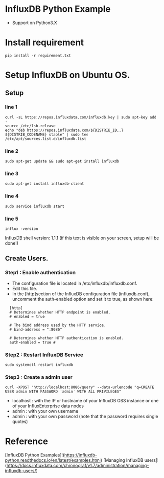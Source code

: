# InfluxDB Python Example
* Support on Python3.X

# Install requirement
```
pip install -r requirement.txt
```



# Setup InfluxDB on Ubuntu OS.

## Setup

### line 1
```
curl -sL https://repos.influxdata.com/influxdb.key | sudo apt-key add -
source /etc/lsb-release
echo "deb https://repos.influxdata.com/${DISTRIB_ID,,} ${DISTRIB_CODENAME} stable" | sudo tee /etc/apt/sources.list.d/influxdb.list
```
### line 2
```
sudo apt-get update && sudo apt-get install influxdb
```
### line 3
```
sudo apt-get install influxdb-client
```

### line 4
```
sudo service influxdb start
```
### line 5
```
influx -version
```

InfluxDB shell version: 1.1.1 (if this text is visible on your screen, setup will be done!)

## Create Users.

### Step1 : Enable authentication
- The configuration file is located in /etc/influxdb/influxdb.conf.
- Edit this file.
- In the [http]section of the InfluxDB configuration file (influxdb.conf), uncomment the auth-enabled option and set it to true, as shown here:

```
  [http]  
  # Determines whether HTTP endpoint is enabled.
  # enabled = true

  # The bind address used by the HTTP service.
  # bind-address = ":8086"

  # Determines whether HTTP authentication is enabled.
  auth-enabled = true #
```


### Step2 : Restart InfluxDB Service 
```
sudo systemctl restart influxdb
```

### Step3 : Create a admin user
```
curl -XPOST "http://localhost:8086/query" --data-urlencode "q=CREATE USER admin WITH PASSWORD 'admin' WITH ALL PRIVILEGES"
```

- localhost : with the IP or hostname of your InfluxDB OSS instance or one of your InfluxEnterprise data nodes
- admin : with your own username
- admin : with your own password (note that the password requires single quotes)

# Reference
[InfluxDB Python Examples]!(https://influxdb-python.readthedocs.io/en/latest/examples.html)
[Managing InfluxDB users]!(https://docs.influxdata.com/chronograf/v1.7/administration/managing-influxdb-users/)
